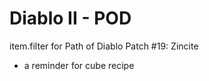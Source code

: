 # Diablo II - POD

item.filter for Path of Diablo Patch #19: Zincite

+ a reminder for cube recipe

